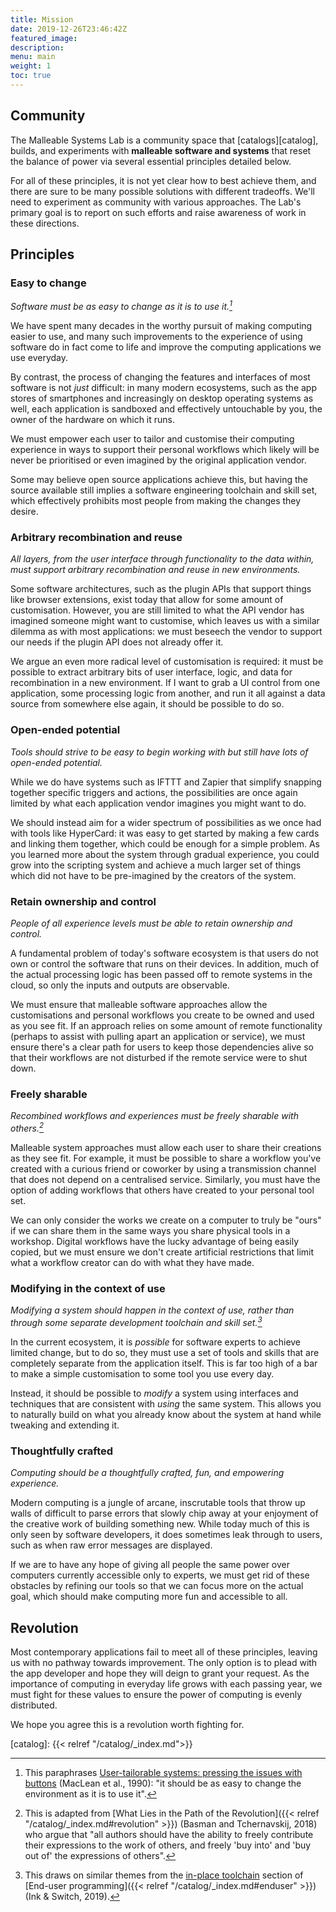 ```yaml
---
title: Mission
date: 2019-12-26T23:46:42Z
featured_image:
description:
menu: main
weight: 1
toc: true
---
```


## Community

The Malleable Systems Lab is a community space that [catalogs][catalog], builds,
and experiments with **malleable software and systems** that reset the balance
of power via several essential principles detailed below.

For all of these principles, it is not yet clear how to best achieve them, and
there are sure to be many possible solutions with different tradeoffs. We'll
need to experiment as community with various approaches. The Lab's
primary goal is to report on such efforts and raise awareness of work in these
directions.

## Principles

### Easy to change

_Software must be as easy to change as it is to use it.[^1]_

We have spent many decades in the worthy pursuit of making computing easier to
use, and many such improvements to the experience of using software do in fact
come to life and improve the computing applications we use everyday.

By contrast, the process of changing the features and interfaces of most
software is not _just_ difficult: in many modern ecosystems, such as
the app stores of smartphones and increasingly on desktop operating systems as
well, each application is sandboxed and effectively untouchable by you, the
owner of the hardware on which it runs.

We must empower each user to tailor and customise their computing experience in
ways to support their personal workflows which likely will be never be
prioritised or even imagined by the original application vendor.

Some may believe open source applications achieve this, but having the source
available still implies a software engineering toolchain and skill set, which
effectively prohibits most people from making the changes they desire.

### Arbitrary recombination and reuse

_All layers, from the user interface through functionality to the data
within, must support arbitrary recombination and reuse in new environments._

Some software architectures, such as the plugin APIs that support things like
browser extensions, exist today that allow for some amount of customisation.
However, you are still limited to what the API vendor has imagined someone might
want to customise, which leaves us with a similar dilemma as with most
applications: we must beseech the vendor to support our needs if the plugin API
does not already offer it.

We argue an even more radical level of customisation is required: it must be
possible to extract arbitrary bits of user interface, logic, and data for
recombination in a new environment. If I want to grab a UI control from one
application, some processing logic from another, and run it all against a data
source from somewhere else again, it should be possible to do so.

### Open-ended potential

_Tools should strive to be easy to begin working with but still have lots of
open-ended potential._

While we do have systems such as IFTTT and Zapier that simplify snapping
together specific triggers and actions, the possibilities are once again limited
by what each application vendor imagines you might want to do.

We should instead aim for a wider spectrum of possibilities as we once had with
tools like HyperCard: it was easy to get started by making a few cards and
linking them together, which could be enough for a simple problem. As you
learned more about the system through gradual experience, you could grow into
the scripting system and achieve a much larger set of things which did not have
to be pre-imagined by the creators of the system.

### Retain ownership and control

_People of all experience levels must be able to retain ownership and control._

A fundamental problem of today's software ecosystem is that users do not own or
control the software that runs on their devices. In addition, much of the actual
processing logic has been passed off to remote systems in the cloud, so only the
inputs and outputs are observable.

We must ensure that malleable software approaches allow the customisations and
personal workflows you create to be owned and used as you see fit. If an
approach relies on some amount of remote functionality (perhaps to assist with
pulling apart an application or service), we must ensure there's a clear path
for users to keep those dependencies alive so that their workflows are not
disturbed if the remote service were to shut down.

### Freely sharable

_Recombined workflows and experiences must be freely sharable with others.[^2]_

Malleable system approaches must allow each user to share their creations as
they see fit. For example, it must be possible to share a workflow you've
created with a curious friend or coworker by using a transmission channel that
does not depend on a centralised service. Similarly, you must have the option of
adding workflows that others have created to your personal tool set.

We can only consider the works we create on a computer to truly be "ours" if we
can share them in the same ways you share physical tools in a workshop. Digital
workflows have the lucky advantage of being easily copied, but we must ensure we
don't create artificial restrictions that limit what a workflow creator can do
with what they have made.

### Modifying in the context of use

_Modifying a system should happen in the context of use, rather than through
some separate development toolchain and skill set.[^3]_

In the current ecosystem, it is _possible_ for software experts to achieve
limited change, but to do so, they must use a set of tools and skills that are
completely separate from the application itself. This is far too high of a bar
to make a simple customisation to some tool you use every day.

Instead, it should be possible to _modify_ a system using interfaces and
techniques that are consistent with _using_ the same system. This allows you to
naturally build on what you already know about the system at hand while tweaking
and extending it.

### Thoughtfully crafted

_Computing should be a thoughtfully crafted, fun, and empowering experience._

Modern computing is a jungle of arcane, inscrutable tools that throw up walls of
difficult to parse errors that slowly chip away at your enjoyment of the
creative work of building something new. While today much of this is only seen
by software developers, it does sometimes leak through to users, such as when
raw error messages are displayed.

If we are to have any hope of giving all people the same power over computers
currently accessible only to experts, we must get rid of these obstacles by
refining our tools so that we can focus more on the actual goal, which should
make computing more fun and accessible to all.

## Revolution

Most contemporary applications fail to meet all of these principles, leaving us
with no pathway towards improvement. The only option is to plead with the app
developer and hope they will deign to grant your request. As the importance of
computing in everyday life grows with each passing year, we must fight for these
values to ensure the power of computing is evenly distributed.

We hope you agree this is a revolution worth fighting for.

[catalog]: {{< relref "/catalog/_index.md">}}

[^1]: This paraphrases [User-tailorable systems: pressing the issues with
buttons](https://dl.acm.org/citation.cfm?doid=97243.97271) (MacLean et al.,
1990): "it should be as easy to change the environment as it is to use it".
[^2]: This is adapted from [What Lies in the Path of the Revolution]({{< relref
"/catalog/_index.md#revolution" >}}) (Basman and Tchernavskij, 2018) who argue
that "all authors should have the ability to freely contribute their expressions
to the work of others, and freely 'buy into' and 'buy out of' the expressions
of others".
[^3]: This draws on similar themes from the [in-place
toolchain](https://www.inkandswitch.com/end-user-programming.html#in-place-toolchain)
section of [End-user programming]({{< relref "/catalog/_index.md#enduser" >}})
(Ink & Switch, 2019).
